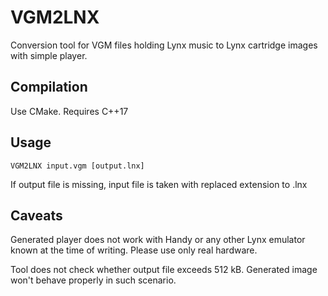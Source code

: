 # VGM2LNX
Conversion tool for VGM files holding Lynx music to Lynx cartridge images with simple player.

## Compilation

Use CMake. Requires C++17

## Usage
```
VGM2LNX input.vgm [output.lnx]
```
If output file is missing, input file is taken with replaced extension to .lnx

## Caveats
Generated player does not work with Handy or any other Lynx emulator known at the time of writing. Please use only real hardware.

Tool does not check whether output file exceeds 512 kB. Generated image won't behave properly in such scenario.


